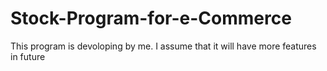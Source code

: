 # Stock-Program-for-e-Commerce
This program is devoloping by me. I assume that it will have more features in future
